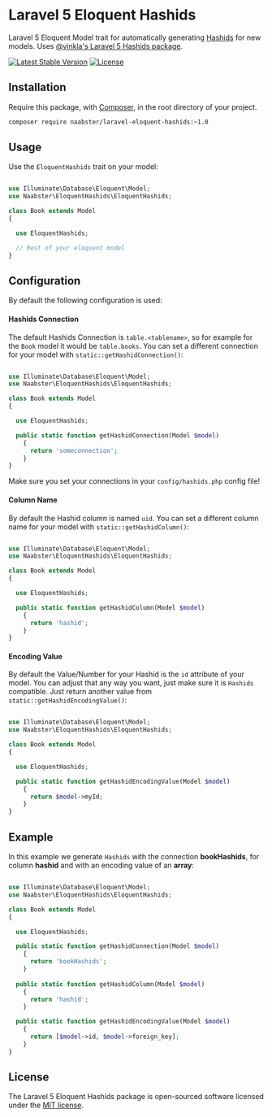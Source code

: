 Laravel 5 Eloquent Hashids
==========================
Laravel 5 Eloquent Model trait for automatically generating [Hashids](http://hashids.org) for new models. 
Uses [@vinkla's Laravel 5 Hashids package](https://github.com/mitchellvanw/hashids).

[![Latest Stable Version](http://img.shields.io/packagist/v/naabster/laravel-eloquent-hashids.svg?style=flat)](https://packagist.org/packages/naabster/laravel-eloquent-hashids)
[![License](https://img.shields.io/packagist/l/naabster/laravel-eloquent-hashids.svg?style=flat)](https://packagist.org/packages/naabster/laravel-eloquent-hashids)


## Installation
Require this package, with [Composer](https://getcomposer.org/), in the root directory of your project.

```bash
composer require naabster/laravel-eloquent-hashids:~1.0
```


## Usage

Use the `EloquentHashids` trait on your model:

```php

use Illuminate\Database\Eloquent\Model;
use Naabster\EloquentHashids\EloquentHashids;

class Book extends Model
{

  use EloquentHashids;

  // Rest of your eloquent model
}
```


## Configuration

By default the following configuration is used:

#### Hashids Connection

The default Hashids Connection is `table.<tablename>`, so for example for the `Book` model it would be `table.books`.
 You can set a different connection for your model with `static::getHashidConnection()`:

```php

use Illuminate\Database\Eloquent\Model;
use Naabster\EloquentHashids\EloquentHashids;

class Book extends Model
{

  use EloquentHashids;

  public static function getHashidConnection(Model $model)
	{
	  return 'someconnection';
	}
}
```

Make sure you set your connections in your `config/hashids.php` config file!

#### Column Name

By default the Hashid column is named `uid`. You can set a different column name for your model with `static::getHashidColumn()`:

```php

use Illuminate\Database\Eloquent\Model;
use Naabster\EloquentHashids\EloquentHashids;

class Book extends Model
{

  use EloquentHashids;

  public static function getHashidColumn(Model $model)
	{
	  return 'hashid';
	}
}
```

#### Encoding Value

By default the Value/Number for your Hashid is the `id` attribute of your model. You can adjust that any way you 
want, just make sure it is `Hashids` compatible. Just return another value from `static::getHashidEncodingValue()`:

```php

use Illuminate\Database\Eloquent\Model;
use Naabster\EloquentHashids\EloquentHashids;

class Book extends Model
{

  use EloquentHashids;

  public static function getHashidEncodingValue(Model $model)
	{
	  return $model->myId;
	}
}
```


## Example

In this example we generate `Hashids` with the connection **bookHashids**, for column **hashid** and with an encoding 
value of an **array**:

```php

use Illuminate\Database\Eloquent\Model;
use Naabster\EloquentHashids\EloquentHashids;

class Book extends Model
{

  use EloquentHashids;

  public static function getHashidConnection(Model $model)
	{
	  return 'bookHashids';
	}
	
  public static function getHashidColumn(Model $model)
	{
	  return 'hashid';
	}

  public static function getHashidEncodingValue(Model $model)
	{
	  return [$model->id, $model->foreign_key];
	}
}
```

## License

The Laravel 5 Eloquent Hashids package is open-sourced software licensed under the [MIT license](http://opensource.org/licenses/MIT).
